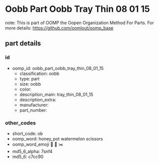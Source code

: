 # Oobb Part Oobb Tray Thin 08 01 15  

note: This is part of OOMP the Oopen Organization Method For Parts. For more details: https://github.com/oomlout/oomp_base

##  part details





### id
* oomp_id: oobb_part_oobb_tray_thin_08_01_15
  * classification: oobb
  * type: part
  * size: oobb
  * color: 
  * description_main: tray_thin_08_01_15
  * description_extra: 
  * manufacturer: 
  * part_number: 

### other_codes
* short_code: ob
* oomp_word: honey_pot watermelon scissors
* oomp_word_emoji :honey_pot: :watermelon: :scissors:
* md5_6_alpha: 7snf4
* md5_6: c7cc90